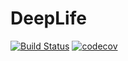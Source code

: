 # DeepLife

[![Build Status](https://travis-ci.com/Chaanks/DeepLife.jl.svg?branch=master)](https://travis-ci.com/Chaanks/DeepLife.jl)
[![codecov](https://codecov.io/gh/Chaanks/DeepLife.jl/branch/master/graph/badge.svg?token=AW5HgbiIJ6)](https://codecov.io/gh/Chaanks/DeepLife.jl)
